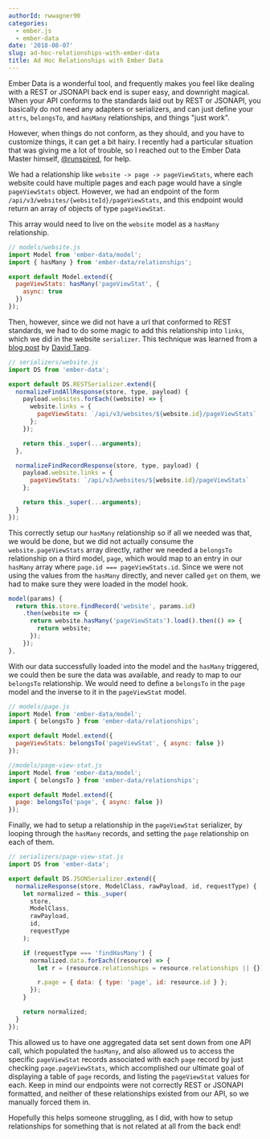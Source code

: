 ```yaml
---
authorId: rwwagner90
categories:
  - ember.js
  - ember-data
date: '2018-08-07'
slug: ad-hoc-relationships-with-ember-data
title: Ad Hoc Relationships with Ember Data
---
```


Ember Data is a wonderful tool, and frequently makes you feel like dealing with a REST or JSONAPI back end
is super easy, and downright magical. When your API conforms to the standards laid out by REST or JSONAPI,
you basically do not need any adapters or serializers, and can just define your `attrs`, `belongsTo`, and
`hasMany` relationships, and things "just work".

However, when things do not conform, as they should, and you have to customize things, it can get a bit hairy.
I recently had a particular situation that was giving me a lot of trouble, so I reached out to the Ember Data
Master himself, [@runspired](https://twitter.com/Runspired), for help.

We had a relationship like `website -> page -> pageViewStats`, where each website could have multiple pages and each
page would have a single `pageViewStats` object. However, we had an endpoint of the form
`/api/v3/websites/{websiteId}/pageViewStats`, and this endpoint would return an array of objects
of type `pageViewStat`.

This array would need to live on the `website` model as a `hasMany` relationship.

```js
// models/website.js
import Model from 'ember-data/model';
import { hasMany } from 'ember-data/relationships';

export default Model.extend({
  pageViewStats: hasMany('pageViewStat', {
    async: true
  })
});
```

Then, however, since we did not have a url that conformed to REST standards, we had to do some magic to
add this relationship into `links`, which we did in the website `serializer`. This technique was learned
from a [blog post](https://thejsguy.com/2016/02/21/handling-nested-resources-in-ember-data.html) by
[David Tang](https://twitter.com/iamdtang).

```js
// serializers/website.js
import DS from 'ember-data';

export default DS.RESTSerializer.extend({
  normalizeFindAllResponse(store, type, payload) {
    payload.websites.forEach((website) => {
      website.links = {
        pageViewStats: `/api/v3/websites/${website.id}/pageViewStats`
      };
    });

    return this._super(...arguments);
  },

  normalizeFindRecordResponse(store, type, payload) {
    payload.website.links = {
      pageViewStats: `/api/v3/websites/${website.id}/pageViewStats`
    };

    return this._super(...arguments);
  }
});
```

This correctly setup our `hasMany` relationship so if all we needed was that, we would be done, but we
did not actually consume the `website.pageViewStats` array directly, rather we needed a `belongsTo`
relationship on a third model, `page`, which would map to an entry in our `hasMany` array where
`page.id === pageViewStats.id`. Since we were not using the values from the `hasMany` directly, and
never called `get` on them, we had to make sure they were loaded in the model hook.

```js
model(params) {
  return this.store.findRecord('website', params.id)
    .then(website => {
      return website.hasMany('pageViewStats').load().then(() => {
        return website;
      });
    });
},
```

With our data successfully loaded into the model and the `hasMany` triggered, we could then be sure the data
was available, and ready to map to our `belongsTo` relationship. We would need to define a `belongsTo` in
the `page` model and the inverse to it in the `pageViewStat` model.

```js
// models/page.js
import Model from 'ember-data/model';
import { belongsTo } from 'ember-data/relationships';

export default Model.extend({
  pageViewStats: belongsTo('pageViewStat', { async: false })
});
```

```js
//models/page-view-stat.js
import Model from 'ember-data/model';
import { belongsTo } from 'ember-data/relationships';

export default Model.extend({
  page: belongsTo('page', { async: false })
});
```

Finally, we had to setup a relationship in the `pageViewStat` serializer, by looping through the `hasMany` records,
and setting the `page` relationship on each of them.

```js
// serializers/page-view-stat.js
import DS from 'ember-data';

export default DS.JSONSerializer.extend({
  normalizeResponse(store, ModelClass, rawPayload, id, requestType) {
    let normalized = this._super(
      store,
      ModelClass,
      rawPayload,
      id,
      requestType
    );

    if (requestType === 'findHasMany') {
      normalized.data.forEach((resource) => {
        let r = (resource.relationships = resource.relationships || {});

        r.page = { data: { type: 'page', id: resource.id } };
      });
    }

    return normalized;
  }
});
```

This allowed us to have one aggregated data set sent down from one API call, which populated the `hasMany`,
and also allowed us to access the specific `pageViewStat` records associated with each `page` record by
just checking `page.pageViewStats`, which accomplished our ultimate goal of displaying a table of `page`
records, and listing the `pageViewStat` values for each. Keep in mind our endpoints were not correctly
REST or JSONAPI formatted, and neither of these relationships existed from our API, so we manually forced
them in.

Hopefully this helps someone struggling, as I did, with how to setup relationships for something that is
not related at all from the back end!
